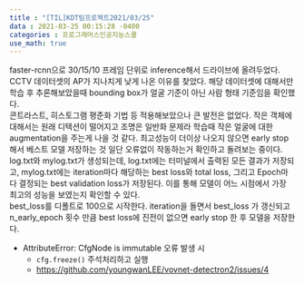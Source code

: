 ```yaml
---
title : "[TIL]KDT팀프로젝트2021/03/25"
data : 2021-03-25 00:15:28 -0400
categories : 프로그래머스인공지능스쿨
use_math: true
---
```

faster-rcnn으로 30/15/10 프레임 단위로 inference해서 드라이브에 올려두었다.  
CCTV 데이터셋의 AP가 지나치게 낮게 나온 이유를 찾았다. 해당 데이터셋에 대해서만 학습 후 추론해보았을때 bounding box가 얼굴 기준이 아닌 사람 형태 기준임을 확인했다.  
콘트라스트, 히스토그램 평준화 기법 등 적용해보았으나 큰 발전은 없었다. 작은 객체에 대해서는 원래 디텍션이 떨어지고 조명은 일반화 문제라 학습때 작은 얼굴에 대한 augmentation을 주는게 나을 것 같다.
최고성능이 더이상 나오지 않으면 early stop해서 베스트 모델 저장하는 것 일단 오류없이 작동하는거 확인하고 돌려보는 중이다.  
log.txt와 mylog.txt가 생성되는데, log.txt에는 터미널에서 출력된 모든 결과가 저장되고, mylog.txt에는 iteration마다 해당하는 best loss와 total loss, 그리고 Epoch마다 결정되는 best validation loss가 저장된다. 이를 통해 모델이 어느 시점에서 가장 최고의 성능을 보였는지 확인할 수 있다.  
best_loss를 디폴트로 100으로 시작한다. iteration을 돌면서 best_loss 가 갱신되고 n_early_epoch 횟수 만큼 best loss에 진전이 없으면 early stop 한 후 모델을 저장한다.  
- AttributeError: CfgNode is immutable 오류 발생 시
    - `cfg.freeze()` 주석처리하고 실행
    - <https://github.com/youngwanLEE/vovnet-detectron2/issues/4>